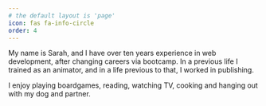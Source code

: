 ```yaml
---
# the default layout is 'page'
icon: fas fa-info-circle
order: 4
---
```

My name is Sarah, and I have over ten years experience in web development, after changing careers via bootcamp. In a previous life I trained as an animator, and in a life previous to that, I worked in publishing.

I enjoy playing boardgames, reading, watching TV, cooking and hanging out with my dog and partner.